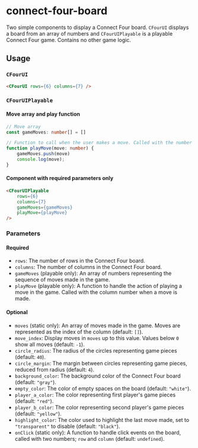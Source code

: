 # connect-four-board

Two simple components to display a Connect Four board. `CFourUI` displays a board from an array of numbers and `CFourUIPlayable` is a playable Connect Four game. Contains no other game logic.

## Usage

### `CFourUI`

```HTML
<CFourUI rows={6} columns={7} />
```

### `CFourUIPlayable`

#### Move array and play function

```TypeScript
// Move array
const gameMoves: number[] = []

// Function to call when the user makes a move. Called with the number of the move column.
function playMove(move: number) {
    gameMoves.push(move)
    console.log(move);
}

```
#### Component with required parameters only

```HTML
<CFourUIPlayable
    rows={6}
    columns={7}
    gameMoves={gameMoves}
    playMove={playMove}
/>
```

### Parameters

#### Required

-   `rows`: The number of rows in the Connect Four board.
-   `columns`: The number of columns in the Connect Four board.
-   `gameMoves` (playable only): An array of numbers representing the sequence of moves made in the game.
-   `playMove` (playable only): A function to handle the action of playing a move in the game. Called with the column number when a move is made.

#### Optional

-   `moves` (static only): An array of moves made in the game. Moves are represented as the index of the column (default: `[]`).
-   `move_index`: Display moves in `moves` up to this value. Values below `0` show all moves (default: `-1`).
-   `circle_radius`: The radius of the circles representing game pieces (default: `40`).
-   `circle_margin`: The margin between circles representing game pieces, reduced from radius (default: `4`).
-   `background_color`: The background color of the Connect Four board (default: `"gray"`).
-   `empty_color`: The color of empty spaces on the board (default: `"white"`).
-   `player_a_color`: The color representing first player's game pieces (default: `"red"`).
-   `player_b_color`: The color representing second player's game pieces (default: `"yellow"`).
-   `highlight_color`: The color used to highlight the last move made, set to `"transparent"` to disable (default: `"black"`).
-   `onClick` (static only): A function to handle click events on the board, called with two numbers; `row` and `column` (default: `undefined`).
